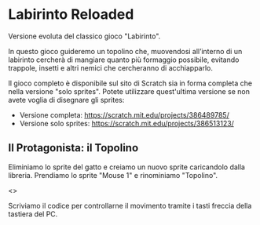 # Labirinto Reloaded

Versione evoluta del classico gioco "Labirinto".

In questo gioco guideremo un topolino che, muovendosi all’interno di un labirinto cercherà di mangiare quanto più formaggio possibile, evitando trappole, insetti e altri nemici che cercheranno di acchiapparlo.

Il gioco completo è disponibile sul sito di Scratch sia in forma completa che nella versione "solo sprites". Potete utilizzare quest'ultima versione se non avete voglia di disegnare gli sprites:

- Versione completa: https://scratch.mit.edu/projects/386489785/
- Versione solo sprites: https://scratch.mit.edu/projects/386513123/


## Il Protagonista: il Topolino

Eliminiamo lo sprite del gatto e creiamo un nuovo sprite caricandolo
dalla libreria. Prendiamo lo sprite "Mouse 1" e rinominiamo "Topolino".

<<immagine topolino>>

Scriviamo il codice per controllarne il movimento tramite i tasti freccia
della tastiera del PC.

